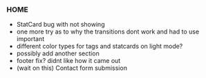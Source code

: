 ### HOME

- StatCard bug with not showing
- one more try as to why the transitions dont work and had to use important
- different color types for tags and statcards on light mode?
- possibly add another section
- footer fix? didnt like how it came out
- (wait on this) Contact form submission
